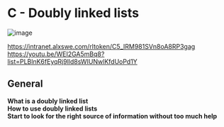# C - Doubly linked lists
![image](https://simplesnippets.tech/wp-content/uploads/2019/06/doubly-linked-list-datastructure.jpg)

https://intranet.alxswe.com/rltoken/C5_IRM981SVn8oA8RP3gag  
https://youtu.be/WEI2GA5mBq8?list=PLBlnK6fEyqRj9lld8sWIUNwlKfdUoPd1Y  
## General
**What is a doubly linked list  
How to use doubly linked lists  
Start to look for the right source of information without too much help**

